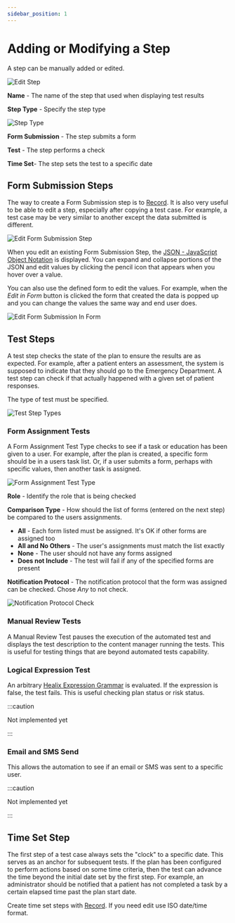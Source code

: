 ```yaml
---
sidebar_position: 1
---
```


# Adding or Modifying a Step

A step can be manually added or edited.

![Edit Step](img/step-editor.png)

**Name** - The name of the step that used when displaying test results

**Step Type** - Specify the step type

![Step Type](img/step-types.png)

**Form Submission** - The step submits a form

**Test** - The step performs a check

**Time Set**- The step sets the test to a specific date

## Form Submission Steps

The  way to create a Form Submission step is to [Record](./recording-steps).  It is also very useful to be able to edit a step, especially after copying a test case.  For example, a test case may be very similar to another except the data submitted is different.

![Edit Form Submission Step](img/form-submission-step.png)

When you edit an existing Form Submission Step, the [JSON - JavaScript Object Notation](https://en.wikipedia.org/wiki/JSON) is displayed.  You can expand and collapse portions of the JSON and edit values by clicking the pencil icon that appears when you hover over a value.

You can also use the defined form to edit the values.  For example, when the *Edit in Form* button is clicked the form that created the data is popped up and you can change the values the same way and end user does.

![Edit Form Submission In Form](img/form-submission-edit.png)

## Test Steps

A test step checks the state of the plan to ensure the results are as expected.  For example, after a patient enters an assessment, the system is supposed to indicate that they should go to the Emergency Department. A test step can check if that actually happened with a given set of patient responses.

The type of test must be specified.

![Test Step Types](img/edit-test-step.png)

### Form Assignment Tests

A Form Assignment Test Type checks to see if a task or education has been given to a user.  For example, after the plan is created, a specific form should be in a users task list.  Or, if a user submits a form, perhaps with specific values, then another task is assigned.

![Form Assignment Test Type](img/edit-test-step-form-assignment.png)

**Role** - Identify the role that is being checked

**Comparison Type** - How should the list of forms (entered on the next step) be compared to the users assignments.

   * **All** - Each form listed must be assigned.  It's OK if other forms are assigned too
   * **All and No Others** - The user's assignments must match the list exactly
   * **None** - The user should not have any forms assigned
   * **Does not Include** - The test will fail if any of the specified forms are present


**Notification Protocol** - The notification protocol that the form was assigned can be checked.  Chose *Any* to not check.

![Notification Protocol Check](img/notification-protocol-check.png)

### Manual Review Tests

A Manual Review Test pauses the execution of the automated test and displays the test description to the content manager running the tests.  This is useful for testing things that are beyond automated tests capability.

### Logical Expression Test

An arbitrary [Healix Expression Grammar](/docs/dynamic-data-model/healix-calculation-grammar) is evaluated.  If the expression is false, the test fails.  This is useful checking plan status or risk status.

:::caution

Not implemented yet

:::

### Email and SMS Send

This allows the automation to see if an email or SMS was sent to a specific user.

:::caution

Not implemented yet

:::


## Time Set Step

The first step of a test case always sets the "clock" to a specific date.  This serves as an anchor for subsequent tests. If the plan has been configured to perform actions based on some time criteria, then the test can advance the time beyond the initial date set by the first step.  For example, an administrator should be notified that a patient has not completed a task by a certain elapsed time past the plan start date.

Create time set steps with [Record](recording-steps).  If you need edit use ISO date/time format.
